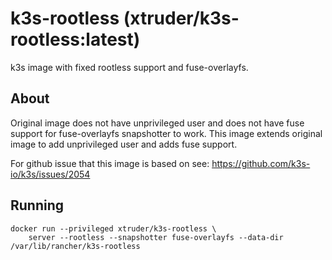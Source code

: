 # k3s-rootless (xtruder/k3s-rootless:latest)

k3s image with fixed rootless support and fuse-overlayfs.

## About

Original image does not have unprivileged user and does not have fuse support
for fuse-overlayfs snapshotter to work. This image extends original image to
add unprivileged user and adds fuse support.

For github issue that this image is based on see: https://github.com/k3s-io/k3s/issues/2054

## Running

```
docker run --privileged xtruder/k3s-rootless \
    server --rootless --snapshotter fuse-overlayfs --data-dir /var/lib/rancher/k3s-rootless
```